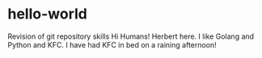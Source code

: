 # hello-world
Revision of git repository skills 
Hi Humans!
Herbert here. I like Golang and Python and KFC.
I have had KFC in bed on a raining afternoon!

